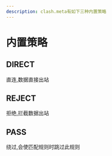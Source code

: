 ```yaml
---
description: clash.meta有如下三种内置策略
---
```


# 内置策略

## DIRECT

直连,数据直接出站

## REJECT

拒绝,拦截数据出站

## PASS

绕过,会使匹配规则时跳过此规则
